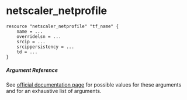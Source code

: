 # netscaler_netprofile

```
resource "netscaler_netprofile" "tf_name" {
    name = ...
    overridelsn = ...
    srcip = ...
    srcippersistency = ...
    td = ...
}
```

##### Argument Reference

See [official documentation page](https://developer-docs.citrix.com/projects/netscaler-nitro-api/en/11.0/configuration/network/netprofile/netprofile/) for possible values for these arguments and for an exhaustive list of arguments.


